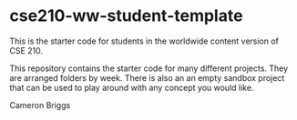 # cse210-ww-student-template

This is the starter code for students in the worldwide content version of
CSE 210.

This repository contains the starter code for many different projects. They are
arranged folders by week. There is also an an empty sandbox project that can be
used to play around with any concept you would like.

Cameron Briggs
